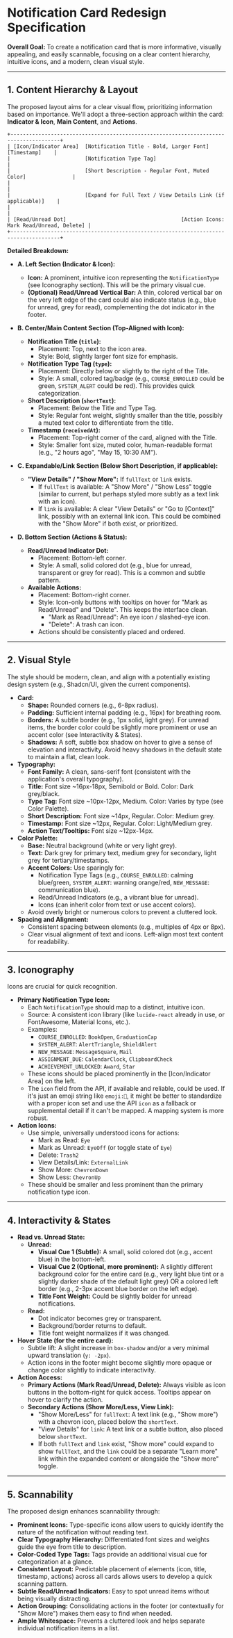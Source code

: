 # Notification Card Redesign Specification

**Overall Goal:** To create a notification card that is more informative, visually appealing, and easily scannable, focusing on a clear content hierarchy, intuitive icons, and a modern, clean visual style.

---

## 1. Content Hierarchy & Layout

The proposed layout aims for a clear visual flow, prioritizing information based on importance. We'll adopt a three-section approach within the card: **Indicator & Icon**, **Main Content**, and **Actions**.

```
+--------------------------------------------------------------------------------------+
| [Icon/Indicator Area]  [Notification Title - Bold, Larger Font]       [Timestamp]    |
|                        [Notification Type Tag]                                       |
|                        [Short Description - Regular Font, Muted Color]               |
|                                                                                      |
|                        [Expand for Full Text / View Details Link (if applicable)]    |
|                                                                                      |
| [Read/Unread Dot]                                     [Action Icons: Mark Read/Unread, Delete] |
+--------------------------------------------------------------------------------------+
```

**Detailed Breakdown:**

*   **A. Left Section (Indicator & Icon):**
    *   **Icon:** A prominent, intuitive icon representing the `NotificationType` (see Iconography section). This will be the primary visual cue.
    *   **(Optional) Read/Unread Vertical Bar:** A thin, colored vertical bar on the very left edge of the card could also indicate status (e.g., blue for unread, grey for read), complementing the dot indicator in the footer.

*   **B. Center/Main Content Section (Top-Aligned with Icon):**
    *   **Notification Title (`title`):**
        *   Placement: Top, next to the icon area.
        *   Style: Bold, slightly larger font size for emphasis.
    *   **Notification Type Tag (`type`):**
        *   Placement: Directly below or slightly to the right of the Title.
        *   Style: A small, colored tag/badge (e.g., `COURSE_ENROLLED` could be green, `SYSTEM_ALERT` could be red). This provides quick categorization.
    *   **Short Description (`shortText`):**
        *   Placement: Below the Title and Type Tag.
        *   Style: Regular font weight, slightly smaller than the title, possibly a muted text color to differentiate from the title.
    *   **Timestamp (`receivedAt`):**
        *   Placement: Top-right corner of the card, aligned with the Title.
        *   Style: Smaller font size, muted color, human-readable format (e.g., "2 hours ago", "May 15, 10:30 AM").

*   **C. Expandable/Link Section (Below Short Description, if applicable):**
    *   **"View Details" / "Show More":** If `fullText` or `link` exists.
        *   If `fullText` is available: A "Show More" / "Show Less" toggle (similar to current, but perhaps styled more subtly as a text link with an icon).
        *   If `link` is available: A clear "View Details" or "Go to [Context]" link, possibly with an external link icon. This could be combined with the "Show More" if both exist, or prioritized.

*   **D. Bottom Section (Actions & Status):**
    *   **Read/Unread Indicator Dot:**
        *   Placement: Bottom-left corner.
        *   Style: A small, solid colored dot (e.g., blue for unread, transparent or grey for read). This is a common and subtle pattern.
    *   **Available Actions:**
        *   Placement: Bottom-right corner.
        *   Style: Icon-only buttons with tooltips on hover for "Mark as Read/Unread" and "Delete". This keeps the interface clean.
            *   "Mark as Read/Unread": An eye icon / slashed-eye icon.
            *   "Delete": A trash can icon.
        *   Actions should be consistently placed and ordered.

---

## 2. Visual Style

The style should be modern, clean, and align with a potentially existing design system (e.g., Shadcn/UI, given the current components).

*   **Card:**
    *   **Shape:** Rounded corners (e.g., 6-8px radius).
    *   **Padding:** Sufficient internal padding (e.g., 16px) for breathing room.
    *   **Borders:** A subtle border (e.g., 1px solid, light grey). For unread items, the border color could be slightly more prominent or use an accent color (see Interactivity & States).
    *   **Shadows:** A soft, subtle box shadow on hover to give a sense of elevation and interactivity. Avoid heavy shadows in the default state to maintain a flat, clean look.
*   **Typography:**
    *   **Font Family:** A clean, sans-serif font (consistent with the application's overall typography).
    *   **Title:** Font size ~16px-18px, Semibold or Bold. Color: Dark grey/black.
    *   **Type Tag:** Font size ~10px-12px, Medium. Color: Varies by type (see Color Palette).
    *   **Short Description:** Font size ~14px, Regular. Color: Medium grey.
    *   **Timestamp:** Font size ~12px, Regular. Color: Light/Medium grey.
    *   **Action Text/Tooltips:** Font size ~12px-14px.
*   **Color Palette:**
    *   **Base:** Neutral background (white or very light grey).
    *   **Text:** Dark grey for primary text, medium grey for secondary, light grey for tertiary/timestamps.
    *   **Accent Colors:** Use sparingly for:
        *   Notification Type Tags (e.g., `COURSE_ENROLLED`: calming blue/green, `SYSTEM_ALERT`: warning orange/red, `NEW_MESSAGE`: communication blue).
        *   Read/Unread Indicators (e.g., a vibrant blue for unread).
        *   Icons (can inherit color from text or use accent colors).
    *   Avoid overly bright or numerous colors to prevent a cluttered look.
*   **Spacing and Alignment:**
    *   Consistent spacing between elements (e.g., multiples of 4px or 8px).
    *   Clear visual alignment of text and icons. Left-align most text content for readability.

---

## 3. Iconography

Icons are crucial for quick recognition.

*   **Primary Notification Type Icon:**
    *   Each `NotificationType` should map to a distinct, intuitive icon.
    *   Source: A consistent icon library (like `lucide-react` already in use, or FontAwesome, Material Icons, etc.).
    *   Examples:
        *   `COURSE_ENROLLED`: `BookOpen`, `GraduationCap`
        *   `SYSTEM_ALERT`: `AlertTriangle`, `ShieldAlert`
        *   `NEW_MESSAGE`: `MessageSquare`, `Mail`
        *   `ASSIGNMENT_DUE`: `CalendarClock`, `ClipboardCheck`
        *   `ACHIEVEMENT_UNLOCKED`: `Award`, `Star`
    *   These icons should be placed prominently in the [Icon/Indicator Area] on the left.
    *   The `icon` field from the API, if available and reliable, could be used. If it's just an emoji string like `emoji:🎉`, it might be better to standardize with a proper icon set and use the API `icon` as a fallback or supplemental detail if it can't be mapped. A mapping system is more robust.
*   **Action Icons:**
    *   Use simple, universally understood icons for actions:
        *   Mark as Read: `Eye`
        *   Mark as Unread: `EyeOff` (or toggle state of `Eye`)
        *   Delete: `Trash2`
        *   View Details/Link: `ExternalLink`
        *   Show More: `ChevronDown`
        *   Show Less: `ChevronUp`
    *   These should be smaller and less prominent than the primary notification type icon.

---

## 4. Interactivity & States

*   **Read vs. Unread State:**
    *   **Unread:**
        *   **Visual Cue 1 (Subtle):** A small, solid colored dot (e.g., accent blue) in the bottom-left.
        *   **Visual Cue 2 (Optional, more prominent):** A slightly different background color for the entire card (e.g., very light blue tint or a slightly darker shade of the default light grey) OR a colored left border (e.g., 2-3px accent blue border on the left edge).
        *   **Title Font Weight:** Could be slightly bolder for unread notifications.
    *   **Read:**
        *   Dot indicator becomes grey or transparent.
        *   Background/border returns to default.
        *   Title font weight normalizes if it was changed.
*   **Hover State (for the entire card):**
    *   Subtle lift: A slight increase in `box-shadow` and/or a very minimal upward translation (`y: -2px`).
    *   Action icons in the footer might become slightly more opaque or change color slightly to indicate interactivity.
*   **Action Access:**
    *   **Primary Actions (Mark Read/Unread, Delete):** Always visible as icon buttons in the bottom-right for quick access. Tooltips appear on hover to clarify the action.
    *   **Secondary Actions (Show More/Less, View Link):**
        *   "Show More/Less" for `fullText`: A text link (e.g., "Show more") with a chevron icon, placed below the `shortText`.
        *   "View Details" for `link`: A text link or a subtle button, also placed below `shortText`.
        *   If both `fullText` and `link` exist, "Show more" could expand to show `fullText`, and the `link` could be a separate "Learn more" link within the expanded content or alongside the "Show more" toggle.

---

## 5. Scannability

The proposed design enhances scannability through:

*   **Prominent Icons:** Type-specific icons allow users to quickly identify the nature of the notification without reading text.
*   **Clear Typography Hierarchy:** Differentiated font sizes and weights guide the eye from title to description.
*   **Color-Coded Type Tags:** Tags provide an additional visual cue for categorization at a glance.
*   **Consistent Layout:** Predictable placement of elements (icon, title, timestamp, actions) across all cards allows users to develop a quick scanning pattern.
*   **Subtle Read/Unread Indicators:** Easy to spot unread items without being visually distracting.
*   **Action Grouping:** Consolidating actions in the footer (or contextually for "Show More") makes them easy to find when needed.
*   **Ample Whitespace:** Prevents a cluttered look and helps separate individual notification items in a list.